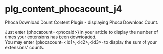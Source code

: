 # plg_content_phocacount_j4
 Phoca Download Count Content Plugin - displaying Phoca Download Count.

Just enter {phocacount=&lt;phocaid&gt;} in your article to display the number of times your extensions has been downloaded.
<br>You may enter {phocacount=&lt;id1&gt;,&lt;id2&gt;,&lt;id3&gt;} to display the sum of your extensions' counts.
